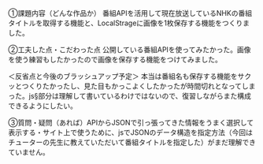 ①課題内容（どんな作品か） 番組APIを活用して現在放送しているNHKの番組タイトルを取得する機能と、LocalStrageに画像を1枚保存する機能をつくりました。

②工夫した点・こだわった点 公開している番組APIを使ってみたかった。画像を使う練習もしたかったので画像を保存する機能をつけてみました。

＜反省点と今後のブラッシュアップ予定＞ 
本当は番組名も保存する機能をサクッとつくりたかったし、見た目もかっこよくしたかったが時間切れとなってしまった。js§部分は理解して書いているわけではないので、復習しながらまた構成できるようにしたい。

 ③質問・疑問（あれば）APIからJSONで引っ張ってきた情報をうまく選択して表示する・サイト上で使うために、jsでJSONのデータ構造を指定方法（今回はチューターの先生に教えていただいて番組タイトルを指定した）がまだ理解できていません。